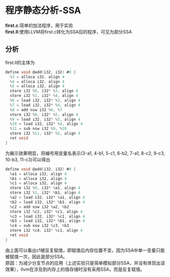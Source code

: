 # 程序静态分析-SSA
**first.c**:简单的加法程序，用于实验  
**first.ll**:使用LLVM将first.c转化为SSA后的程序，可见为部分SSA  

## 分析
first.ll的主体为  
```c
define void @add(i32, i32) #0 {
  %3 = alloca i32, align 4
  %4 = alloca i32, align 4
  %5 = alloca i32, align 4
  store i32 %0, i32* %3, align 4
  store i32 %1, i32* %4, align 4
  %6 = load i32, i32* %3, align 4
  %7 = load i32, i32* %4, align 4
  %8 = add nsw i32 %6, %7
  store i32 %8, i32* %5, align 4
  %9 = load i32, i32* %5, align 4
  %10 = load i32, i32* %4, align 4
  %11 = sub nsw i32 %9, %10
  store i32 %11, i32* %5, align 4
  ret void
}
```  
为展示效果明显，将编号用变量名表示(3-a1, 4-b1, 5-c1, 6-b2, 7-a1, 8-c2, 9-c3, 10-b3, 11-c3)可以得出  

```  c
define void @add(i32, i32) #0 {
  %a1 = alloca i32, align 4
  %b1 = alloca i32, align 4
  %c1 = alloca i32, align 4
  store i32 %0, i32* %a1, align 4
  store i32 %1, i32* %b1, align 4
  %a2 = load i32, i32* %a1, align 4
  %b2 = load i32, i32* %b1, align 4
  %c2 = add nsw i32 %a2, %b2
  store i32 %c2, i32* %c1, align 4
  %c3 = load i32, i32* %c1, align 4
  %b3 = load i32, i32* %b1, align 4
  %c4 = sub nsw i32 %c3, %b3
  store i32 %c4, i32* %c1, align 4
  ret void
}
```    
由上面可以看出c1被反复赋值，即赋值后内存位置不变，因为SSA中单一变量只能被赋值一次，因此是部分SSA。  
原因：为减少分支节点的应用（上述实验只是简单模拟部分SSA，并没有体现出该效果），llvm在涉及到内存上的值存储时没有采用SSA，而是反复赋值。
